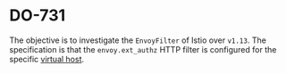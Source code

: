 # DO-731

The objective is to investigate the `EnvoyFilter` of Istio over `v1.13`. The specification is that the `envoy.ext_authz` HTTP filter is configured for the specific [virtual host](https://www.envoyproxy.io/docs/envoy/v1.13.0/api-v2/api/v2/route/route_components.proto#envoy-api-msg-route-virtualhost). 

